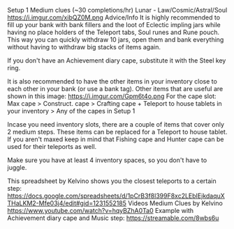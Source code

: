Setup 1
Medium clues (~30 completions/hr)
Lunar - Law/Cosmic/Astral/Soul
https://i.imgur.com/xibQZ0M.png 
Advice/Info
It is highly recommended to fill up your bank with bank fillers and the loot of Eclectic impling jars while having no place holders of the Teleport tabs, Soul runes and Rune pouch. This way you can quickly withdraw 10 jars, open them and bank everything without having to withdraw big stacks of items again.

If you don't have an Achievement diary cape, substitute it with the Steel key ring.

It is also recommended to have the other items in your inventory close to each other in your bank (or use a bank tag). Other items that are useful are shown in this image: https://i.imgur.com/Gpm6t4o.png 
For the cape slot: Max cape > Construct. cape > Crafting cape + Teleport to house tablets in your inventory > Any of the capes in Setup 1

Incase you need inventory slots, there are a couple of items that cover only 2 medium steps. These items can be replaced for a Teleport to house tablet. If you aren't maxed keep in mind that Fishing cape and Hunter cape can be used for their teleports as well.

Make sure you have at least 4 inventory spaces, so you don't have to juggle.

This spreadsheet by Kelvino shows you the closest teleports to a certain step: https://docs.google.com/spreadsheets/d/1pCrB3f8l399F8xc2LEbIEjkdaquXTHaLKM2-Mfe03j4/edit#gid=1231552185
Videos
Medium Clues by Kelvino
https://www.youtube.com/watch?v=hqyBZhA0Ta0
Example with Achievement diary cape and Music step: https://streamable.com/8wbs6u
